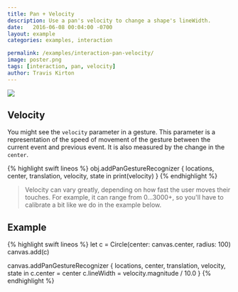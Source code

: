 ```yaml
---
title: Pan + Velocity
description: Use a pan's velocity to change a shape's lineWidth.
date:   2016-06-08 00:04:00 -0700
layout: example
categories: examples, interaction

permalink: /examples/interaction-pan-velocity/
image: poster.png
tags: [interaction, pan, velocity]
author: Travis Kirton
---
```

![](pan-velocity.png)

## Velocity
You might see the `velocity` parameter in a gesture. This parameter is a representation of the speed of movement of the gesture between the current event and previous event. It is also measured by the change in the `center`.

{% highlight swift lineos %}
obj.addPanGestureRecognizer { locations, center, translation, velocity, state in
    print(velocity)
}
{% endhighlight %}

> Velocity can vary greatly, depending on how fast the user moves their touches. For example, it can range from 0...3000+, so you'll have to calibrate a bit like we do in the example below.

## Example
{% highlight swift lineos %}
let c = Circle(center: canvas.center, radius: 100)
canvas.add(c)

canvas.addPanGestureRecognizer { locations, center, translation, velocity, state in
    c.center = center
    c.lineWidth = velocity.magnitude / 10.0
}
{% endhighlight %}
